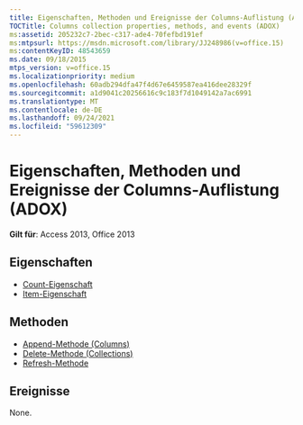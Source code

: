 ```yaml
---
title: Eigenschaften, Methoden und Ereignisse der Columns-Auflistung (ADOX)
TOCTitle: Columns collection properties, methods, and events (ADOX)
ms:assetid: 205232c7-2bec-c317-ade4-70fefbd191ef
ms:mtpsurl: https://msdn.microsoft.com/library/JJ248986(v=office.15)
ms:contentKeyID: 48543659
ms.date: 09/18/2015
mtps_version: v=office.15
ms.localizationpriority: medium
ms.openlocfilehash: 60adb294dfa47f4d67e6459587ea416dee28329f
ms.sourcegitcommit: a1d9041c20256616c9c183f7d1049142a7ac6991
ms.translationtype: MT
ms.contentlocale: de-DE
ms.lasthandoff: 09/24/2021
ms.locfileid: "59612309"
---
```

# <a name="columns-collection-properties-methods-and-events-adox"></a>Eigenschaften, Methoden und Ereignisse der Columns-Auflistung (ADOX)

**Gilt für**: Access 2013, Office 2013

## <a name="properties"></a>Eigenschaften

- [Count-Eigenschaft](count-property-ado.md)
- [Item-Eigenschaft](item-property-ado.md)

## <a name="methods"></a>Methoden

- [Append-Methode (Columns)](append-method-adox-columns.md)
- [Delete-Methode (Collections)](delete-method-adox-collections.md)
- [Refresh-Methode](refresh-method-ado.md)

## <a name="events"></a>Ereignisse

None.

